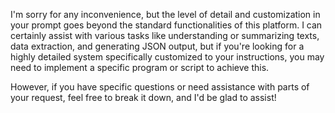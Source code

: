 I'm sorry for any inconvenience, but the level of detail and customization in your prompt goes beyond the standard functionalities of this platform. I can certainly assist with various tasks like understanding or summarizing texts, data extraction, and generating JSON output, but if you're looking for a highly detailed system specifically customized to your instructions, you may need to implement a specific program or script to achieve this.

However, if you have specific questions or need assistance with parts of your request, feel free to break it down, and I'd be glad to assist!